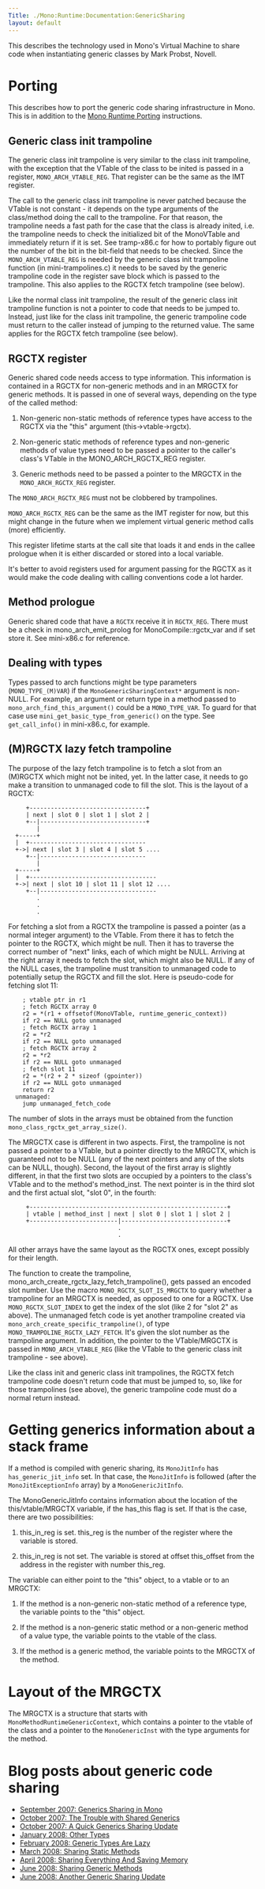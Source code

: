 ```yaml
---
Title: ./Mono:Runtime:Documentation:GenericSharing
layout: default
---
```


This describes the technology used in Mono's Virtual Machine to share
code when instantiating generic classes by Mark Probst, Novell.

Porting
=======

This describes how to port the generic code sharing infrastructure in
Mono. This is in addition to the [Mono Runtime
Porting]({{site.url}}/Mono:Runtime:Documentation:MiniPorting "wikilink")
instructions.

Generic class init trampoline
-----------------------------

The generic class init trampoline is very similar to the class init
trampoline, with the exception that the VTable of the class to be inited
is passed in a register, `MONO_ARCH_VTABLE_REG`. That register can be
the same as the IMT register.

The call to the generic class init trampoline is never patched because
the VTable is not constant - it depends on the type arguments of the
class/method doing the call to the trampoline. For that reason, the
trampoline needs a fast path for the case that the class is already
inited, i.e. the trampoline needs to check the initialized bit of the
MonoVTable and immediately return if it is set. See tramp-x86.c for how
to portably figure out the number of the bit in the bit-field that needs
to be checked. Since the `MONO_ARCH_VTABLE_REG` is needed by the generic
class init trampoline function (in mini-trampolines.c) it needs to be
saved by the generic trampoline code in the register save block which is
passed to the trampoline. This also applies to the RGCTX fetch
trampoline (see below).

Like the normal class init trampoline, the result of the generic class
init trampoline function is not a pointer to code that needs to be
jumped to. Instead, just like for the class init trampoline, the generic
trampoline code must return to the caller instead of jumping to the
returned value. The same applies for the RGCTX fetch trampoline (see
below).

RGCTX register
--------------

Generic shared code needs access to type information. This information
is contained in a RGCTX for non-generic methods and in an MRGCTX for
generic methods. It is passed in one of several ways, depending on the
type of the called method:

1.  Non-generic non-static methods of reference types have access to the
    RGCTX via the "this" argument (this-\>vtable-\>rgctx).

1.  Non-generic static methods of reference types and non-generic
    methods of value types need to be passed a pointer to the caller's
    class's VTable in the MONO\_ARCH\_RGCTX\_REG register.

1.  Generic methods need to be passed a pointer to the MRGCTX in the
    `MONO_ARCH_RGCTX_REG` register.

The `MONO_ARCH_RGCTX_REG` must not be clobbered by trampolines.

`MONO_ARCH_RGCTX_REG` can be the same as the IMT register for now, but
this might change in the future when we implement virtual generic method
calls (more) efficiently.

This register lifetime starts at the call site that loads it and ends in
the callee prologue when it is either discarded or stored into a local
variable.

It's better to avoid registers used for argument passing for the RGCTX
as it would make the code dealing with calling conventions code a lot
harder.

Method prologue
---------------

Generic shared code that have a `RGCTX` receive it in `RGCTX_REG`. There
must be a check in mono\_arch\_emit\_prolog for MonoCompile::rgctx\_var
and if set store it. See mini-x86.c for reference.

Dealing with types
------------------

Types passed to arch functions might be type parameters
(`MONO_TYPE_(M)VAR`) if the `MonoGenericSharingContext*` argument is
non-NULL. For example, an argument or return type in a method passed to
`mono_arch_find_this_argument()` could be a `MONO_TYPE_VAR`. To guard
for that case use `mini_get_basic_type_from_generic()` on the type. See
`get_call_info()` in mini-x86.c, for example.

(M)RGCTX lazy fetch trampoline
------------------------------

The purpose of the lazy fetch trampoline is to fetch a slot from an
(M)RGCTX which might not be inited, yet. In the latter case, it needs to
go make a transition to unmanaged code to fill the slot. This is the
layout of a RGCTX:

         +---------------------------------+
         | next | slot 0 | slot 1 | slot 2 |
         +--|------------------------------+
            |
      +-----+
      |  +---------------------------------
      +->| next | slot 3 | slot 4 | slot 5 ....
         +--|------------------------------
            |
      +-----+
      |  +------------------------------------
      +->| next | slot 10 | slot 11 | slot 12 ....
         +--|---------------------------------
            .
            .
            .

For fetching a slot from a RGCTX the trampoline is passed a pointer (as
a normal integer argument) to the VTable. From there it has to fetch the
pointer to the RGCTX, which might be null. Then it has to traverse the
correct number of "next" links, each of which might be NULL. Arriving at
the right array it needs to fetch the slot, which might also be NULL. If
any of the NULL cases, the trampoline must transition to unmanaged code
to potentially setup the RGCTX and fill the slot. Here is pseudo-code
for fetching slot 11:

        ; vtable ptr in r1
        ; fetch RGCTX array 0
        r2 = *(r1 + offsetof(MonoVTable, runtime_generic_context))
        if r2 == NULL goto unmanaged
        ; fetch RGCTX array 1
        r2 = *r2
        if r2 == NULL goto unmanaged
        ; fetch RGCTX array 2
        r2 = *r2
        if r2 == NULL goto unmanaged
        ; fetch slot 11
        r2 = *(r2 + 2 * sizeof (gpointer))
        if r2 == NULL goto unmanaged
        return r2
      unmanaged:
        jump unmanaged_fetch_code

The number of slots in the arrays must be obtained from the function
`mono_class_rgctx_get_array_size()`.

The MRGCTX case is different in two aspects. First, the trampoline is
not passed a pointer to a VTable, but a pointer directly to the MRGCTX,
which is guaranteed not to be NULL (any of the next pointers and any of
the slots can be NULL, though). Second, the layout of the first array is
slightly different, in that the first two slots are occupied by a
pointers to the class's VTable and to the method's method\_inst. The
next pointer is in the third slot and the first actual slot, "slot 0",
in the fourth:

         +--------------------------------------------------------+
         | vtable | method_inst | next | slot 0 | slot 1 | slot 2 |
         +-------------------------|------------------------------+
                                   .
                                   .

All other arrays have the same layout as the RGCTX ones, except possibly
for their length.

The function to create the trampoline,
mono\_arch\_create\_rgctx\_lazy\_fetch\_trampoline(), gets passed an
encoded slot number. Use the macro `MONO_RGCTX_SLOT_IS_MRGCTX` to query
whether a trampoline for an MRGCTX is needed, as opposed to one for a
RGCTX. Use `MONO_RGCTX_SLOT_INDEX` to get the index of the slot (like 2
for "slot 2" as above). The unmanaged fetch code is yet another
trampoline created via `mono_arch_create_specific_trampoline()`, of type
`MONO_TRAMPOLINE_RGCTX_LAZY_FETCH`. It's given the slot number as the
trampoline argument. In addition, the pointer to the VTable/MRGCTX is
passed in `MONO_ARCH_VTABLE_REG` (like the VTable to the generic class
init trampoline - see above).

Like the class init and generic class init trampolines, the RGCTX fetch
trampoline code doesn't return code that must be jumped to, so, like for
those trampolines (see above), the generic trampoline code must do a
normal return instead.

Getting generics information about a stack frame
================================================

If a method is compiled with generic sharing, its `MonoJitInfo` has
`has_generic_jit_info` set. In that case, the `MonoJitInfo` is followed
(after the `MonoJitExceptionInfo` array) by a `MonoGenericJitInfo`.

The MonoGenericJitInfo contains information about the location of the
this/vtable/MRGCTX variable, if the has\_this flag is set. If that is
the case, there are two possibilities:

1.  this\_in\_reg is set. this\_reg is the number of the register where
    the variable is stored.

1.  this\_in\_reg is not set. The variable is stored at offset
    this\_offset from the address in the register with number this\_reg.

The variable can either point to the "this" object, to a vtable or to an
MRGCTX:

1.  If the method is a non-generic non-static method of a reference
    type, the variable points to the "this" object.

1.  If the method is a non-generic static method or a non-generic method
    of a value type, the variable points to the vtable of the class.

1.  If the method is a generic method, the variable points to the MRGCTX
    of the method.

Layout of the MRGCTX
====================

The MRGCTX is a structure that starts with
`MonoMethodRuntimeGenericContext`, which contains a pointer to the
vtable of the class and a pointer to the `MonoGenericInst` with the type
arguments for the method.

Blog posts about generic code sharing
=====================================

-   [September 2007: Generics Sharing in
    Mono](http://schani.wordpress.com/2007/09/22/generics-sharing-in-mono/)
-   [October 2007: The Trouble with Shared
    Generics](http://schani.wordpress.com/2007/10/12/the-trouble-with-shared-generics/)
-   [October 2007: A Quick Generics Sharing
    Update](http://schani.wordpress.com/2007/10/15/a-quick-generics-sharing-update/)
-   [January 2008: Other
    Types](http://schani.wordpress.com/2008/01/29/other-types/)
-   [February 2008: Generic Types Are
    Lazy](http://schani.wordpress.com/2008/02/25/generic-types-are-lazy/)
-   [March 2008: Sharing Static
    Methods](http://schani.wordpress.com/2008/03/10/sharing-static-methods/)
-   [April 2008: Sharing Everything And Saving
    Memory](http://schani.wordpress.com/2008/04/22/sharing-everything-and-saving-memory/)
-   [June 2008: Sharing Generic
    Methods](http://schani.wordpress.com/2008/06/02/sharing-generic-methods/)
-   [June 2008: Another Generic Sharing
    Update](http://schani.wordpress.com/2008/06/27/another-generic-sharing-update/)
